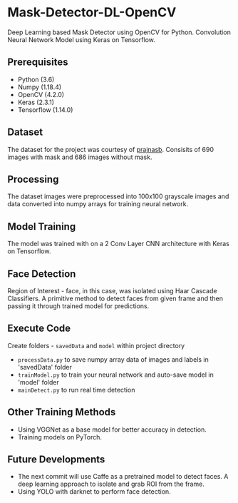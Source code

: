# Mask-Detector-DL-OpenCV
Deep Learning based Mask Detector using OpenCV for Python. Convolution Neural Network Model using Keras on Tensorflow. 

## Prerequisites
  - Python (3.6)
  - Numpy (1.18.4)
  - OpenCV (4.2.0)
  - Keras  (2.3.1)
  - Tensorflow (1.14.0)

## Dataset
The dataset for the project was courtesy of [prajnasb](https://github.com/prajnasb/observations/tree/master/experiements). Consisits of 690 images with mask and 686 images without mask.

## Processing
The dataset images were preprocessed into 100x100 grayscale images and data converted into numpy arrays for training neural
network.

## Model Training
The model was trained with on a 2 Conv Layer CNN architecture with Keras on Tensorflow.

## Face Detection
Region of Interest - face, in this case, was isolated using Haar Cascade Classifiers. A primitive method to 
detect faces from given frame and then passing it through trained model for predictions.

## Execute Code
Create folders - `savedData` and `model` within project directory
  - `processData.py` to save numpy array data of images and labels in 'savedData' folder
  - `trainModel.py` to train your neural network and auto-save model in 'model' folder
  - `mainDetect.py` to run real time detection

## Other Training Methods

  - Using VGGNet as a base model for better accuracy in detection.
  - Training models on PyTorch.

## Future Developments
  - The next commit will use Caffe as a pretrained model to detect faces. A deep learning approach to isolate and grab ROI
  from the frame.
  - Using YOLO with darknet to perform face detection.
